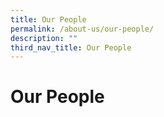 ```yaml
---
title: Our People
permalink: /about-us/our-people/
description: ""
third_nav_title: Our People
---
```

# Our People
